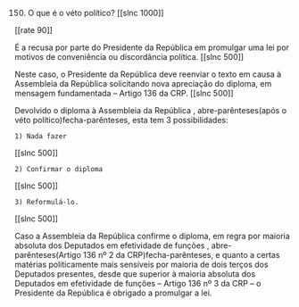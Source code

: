 150. O que é o véto político?
[[slnc 1000]]

[[rate 90]]

É a recusa por parte do Presidente da República em promulgar uma lei por motivos de conveniência ou discordância política.
[[slnc 500]]

Neste caso, o Presidente da República deve reenviar o texto em causa à Assembleia da República solicitando nova apreciação do diploma, em mensagem fundamentada – Artigo 136 da CRP.
[[slnc 500]]

Devolvido o diploma à Assembleia da República , abre-parênteses(após o véto político)fecha-parênteses, esta tem 3 possibilidades:

    1) Nada fazer
[[slnc 500]]

    2) Confirmar o diploma
[[slnc 500]]

    3) Reformulá-lo.
[[slnc 500]]

Caso a Assembleia da República confirme o diploma, em regra por maioria absoluta dos Deputados em efetividade de funções , abre-parênteses(Artigo 136 nº 2 da CRP)fecha-parênteses, e quanto a certas matérias politicamente mais sensíveis por maioria de dois terços dos Deputados presentes, desde que superior à maioria absoluta dos Deputados em efetividade de funções – Artigo 136 nº 3 da CRP – o Presidente da República é obrigado a promulgar a lei.

